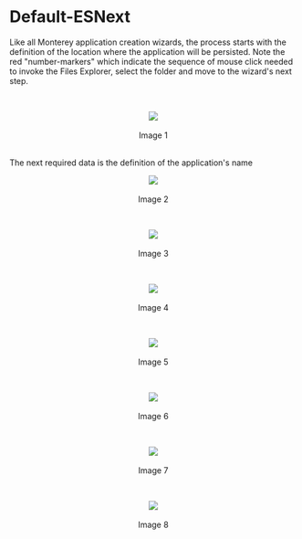 # Default-ESNext

Like all Monterey application creation wizards, the process starts with the definition of the location where the application will be persisted. Note the red "number-markers" which indicate the sequence of mouse click needed to invoke the Files Explorer, select the folder and move to the wizard's next step.

<br>
<p align=center>
  <img src="https://cloud.githubusercontent.com/assets/2712405/17971413/c562a758-6aa8-11e6-8d9a-fbe1a1d0cad8.png"></img>
 <br><br>
 Image 1
</p>

<br>
The next required data is the definition of the application's name
<br>
<p align=center>
  <img src="https://cloud.githubusercontent.com/assets/2712405/17971502/22d9920c-6aa9-11e6-88ec-d3f2815174bc.png"></img>
 <br><br>
   Image 2
</p>

<br>
<p align=center>
  <img src="https://cloud.githubusercontent.com/assets/2712405/17971561/53178bc2-6aa9-11e6-8f51-3f9a8a5f3189.png"></img>
 <br><br>
  Image 3
</p>

<br>
<p align=center>
  <img src="https://cloud.githubusercontent.com/assets/2712405/17971613/8bab32f4-6aa9-11e6-9eb5-c214e1d91606.png"></img>
 <br><br>
  Image 4
</p>

<br>
<p align=center>
  <img src="https://cloud.githubusercontent.com/assets/2712405/17971660/c019c816-6aa9-11e6-820b-f9496fe7b917.png"></img>
 <br><br>
  Image 5
</p>

<br>
<p align=center>
  <img src="https://cloud.githubusercontent.com/assets/2712405/17977605/5d77cd54-6ac0-11e6-8866-7419539431df.png"></img>
 <br><br>
  Image 6
</p>

<br>
<p align=center>
  <img src="https://cloud.githubusercontent.com/assets/2712405/17981382/8225b0f6-6ad1-11e6-9c32-3404398a1d8c.png"></img>
 <br><br>
 Image 7
</p>

<br>
<p align=center>
  <img src="https://cloud.githubusercontent.com/assets/2712405/17981545/22c51646-6ad2-11e6-9c50-d0238a821daf.png"></img>
 <br><br>
 Image 8
</p>












